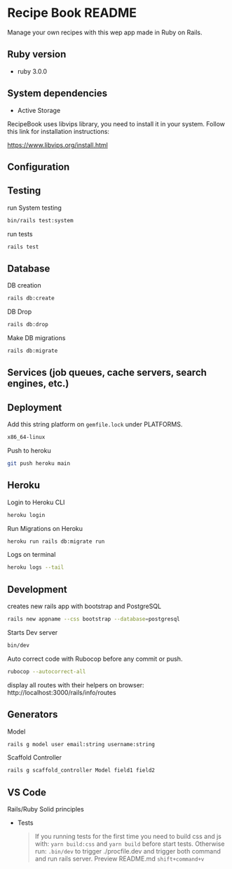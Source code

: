 # Recipe Book README

Manage your own recipes with this wep app made in Ruby on Rails.

## Ruby version
  * ruby 3.0.0

## System dependencies

  * Active Storage

  RecipeBook uses libvips library, you need to install it in your system.
  Follow this link for installation instructions:

  https://www.libvips.org/install.html


## Configuration

## Testing

run System testing
```bash
bin/rails test:system
```

run tests
```bash
rails test
```

## Database

DB creation
```bash
rails db:create
```

DB Drop
```bash
rails db:drop
```

Make DB migrations
```bash
rails db:migrate
```

## Services (job queues, cache servers, search engines, etc.)

## Deployment

Add this string platform on `gemfile.lock` under PLATFORMS.
```bash
x86_64-linux
``` 

Push to heroku
```bash
git push heroku main
```

## Heroku

Login to Heroku CLI

```bash
heroku login
```

Run Migrations on Heroku
```bash
heroku run rails db:migrate run
```

Logs on terminal
```bash
heroku logs --tail
```

## Development

creates new rails app with bootstrap and PostgreSQL
```bash
rails new appname --css bootstrap --database=postgresql
```

Starts Dev server
```bash
bin/dev
```

Auto correct code with Rubocop before any commit or push.
```bash
rubocop --autocorrect-all
```

display all routes with their helpers on browser:
http://localhost:3000/rails/info/routes

## Generators

Model
```bash
rails g model user email:string username:string
```

Scaffold Controller
```bash
rails g scaffold_controller Model field1 field2
```

## VS Code

Rails/Ruby Solid principles 

* Tests
    >  If you running tests for the first time you need to build css and js with: `yarn build:css` and `yarn build` before start tests. Otherwise run: `.bin/dev` to trigger ./procfile.dev and trigger both command and run rails server.
Preview README.md `shift+command+v`
